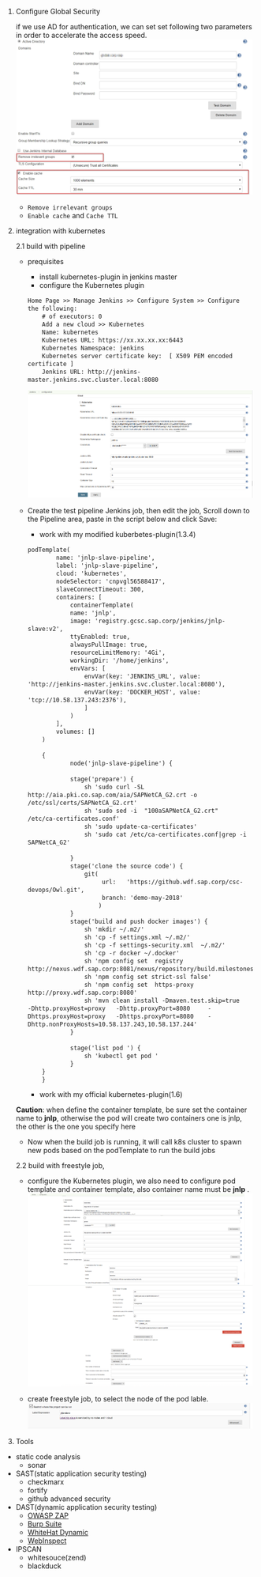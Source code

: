 1. Configure Global Security

    if we use AD for authentication, we can set set following two parameters in order to accelerate the access speed.
    ![Configure-Global-Security](./imgs/Configure-Global-Security.jpg)

    - `Remove irrelevant groups`
    - `Enable cache` and `Cache TTL`
2. integration with kubernetes

    2.1 build with pipeline
    - prequisites
        * install kubernetes-plugin in jenkins master
        * configure the Kubernetes plugin

        ```
        Home Page >> Manage Jenkins >> Configure System >> Configure the following:
            # of executors: 0
            Add a new cloud >> Kubernetes
            Name: kubernetes
            Kubernetes URL: https://xx.xx.xx.xx:6443
            Kubernetes Namespace: jenkins
            Kubernetes server certificate key:  [ X509 PEM encoded certificate ]
            Jenkins URL: http://jenkins-master.jenkins.svc.cluster.local:8080
        ```

        ![img](./imgs/jenkins-k8s-1.png)

    - Create the test pipeline Jenkins job,       then edit the job, Scroll down to the Pipeline area, paste in the script below and click Save:

        - work with my modified kuberbetes-plugin(1.3.4)

        ```
        podTemplate(
            	name: 'jnlp-slave-pipeline',
            	label: 'jnlp-slave-pipeline',
            	cloud: 'kubernetes',
            	nodeSelector: 'cnpvgl56588417',
            	slaveConnectTimeout: 300,
            	containers: [
            		containerTemplate(
                    name: 'jnlp',
                    image: 'registry.gcsc.sap.corp/jenkins/jnlp-slave:v2',
                    ttyEnabled: true,
                    alwaysPullImage: true,
                    resourceLimitMemory: '4Gi',
                    workingDir: '/home/jenkins',
                    envVars: [
                        envVar(key: 'JENKINS_URL', value:   'http://jenkins-master.jenkins.svc.cluster.local:8080'),
            			envVar(key: 'DOCKER_HOST', value:   'tcp://10.58.137.243:2376'),
            			]
            		)
            	],
            	volumes: []
            )

            {
                    node('jnlp-slave-pipeline') {

                    stage('prepare') {
        				sh 'sudo curl -SL   http://aia.pki.co.sap.com/aia/SAPNetCA_G2.crt -o  /etc/ssl/certs/SAPNetCA_G2.crt'
        				sh 'sudo sed -i  "100aSAPNetCA_G2.crt"     /etc/ca-certificates.conf'
        				sh 'sudo update-ca-certificates'
        				sh 'sudo cat /etc/ca-certificates.conf|grep -i SAPNetCA_G2'

                    }
                    stage('clone the source code') {
                        git(
                             url:   'https://github.wdf.sap.corp/csc-devops/Owl.git',
                             branch: 'demo-may-2018'
                            )
                    }
                    stage('build and push docker images') {
                        sh 'mkdir ~/.m2/'
                        sh 'cp -f settings.xml ~/.m2/'
                        sh 'cp -f settings-security.xml  ~/.m2/'
                        sh 'cp -r docker ~/.docker'
        				sh 'npm config set  registry http://nexus.wdf.sap.corp:8081/nexus/repository/build.milestones.npm/'
                        sh 'npm config set strict-ssl false'
                        sh 'npm config set  https-proxy http://proxy.wdf.sap.corp:8080'
                        sh 'mvn clean install -Dmaven.test.skip=true    -Dhttp.proxyHost=proxy   -Dhttp.proxyPort=8080     -Dhttps.proxyHost=proxy   -Dhttps.proxyPort=8080    -Dhttp.nonProxyHosts=10.58.137.243,10.58.137.244'
                    }

                    stage('list pod ') {
                        sh 'kubectl get pod '
                    }
            }
            }
        ```

        - work with my official kubernetes-plugin(1.6)

   **Caution**: when define the container template, be sure set  the container name to **jnlp**, otherwise the pod will create two containers one is jnlp, the other is the one you specify here

    - Now when the build job is running, it will call k8s cluster to spawn new pods based on the podTemplate  to run the build jobs

    2.2  build with  freestyle job,

    - configure the Kubernetes plugin, we also need to configure pod template and container template, also container name must be **jnlp** .
    ![img](./imgs/jenkins-k8s-3.png)

    - create freestyle job, to select the node of the pod lable.
     ![img](./imgs/jenkins-k8s-4.png)
3. Tools

- static code analysis
  - sonar
- SAST(static application security testing)
  - checkmarx
  - fortify
  - github advanced security
- DAST(dynamic application security testing)
  - [OWASP ZAP](https://www.zaproxy.org/)
  - [Burp Suite](https://portswigger.net/burp)
  - [WhiteHat Dynamic](https://www.synopsys.com/software-integrity/security-testing/dast.html)
  - [WebInspect](https://www.microfocus.com/en-us/cyberres/application-security/webinspect)
- IPSCAN
  - whitesouce(zend)
  - blackduck
